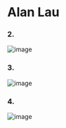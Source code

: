 # Alan Lau
### 2.
![image](https://github.com/alanlau28/ECE444-F2023-Assignment1/assets/72107214/b16f0214-7a4c-4fb5-a5ad-410290434b5d)
### 3.
![image](https://github.com/alanlau28/ECE444-F2023-Assignment1/assets/72107214/082707b4-023e-4470-9392-504454c023a2)
### 4.
![image](https://github.com/alanlau28/ECE444-F2023-Assignment1/assets/72107214/912a7ce0-04b5-43fe-ae82-b773ef019472)

